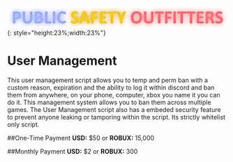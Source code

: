 ![](snaily-legend.png){: style="height:23%;width:23%"} 
# User Management
This user management script allows you to temp and perm ban with a custom reason, expiration and the ability to log it within discord and ban them from anywhere, on your phone, computer, xbox you name it you can do it.
This management system allows you to ban them across multiple games. The User Management script also has a embeded security feature to prevent anyone leaking or tamporing within the script. Its strictly whitelist only script.


##One-Time Payment
**USD:** $50
or
**ROBUX:** 15,000

##Monthly Payment
**USD:** $2
or
**ROBUX:** 300